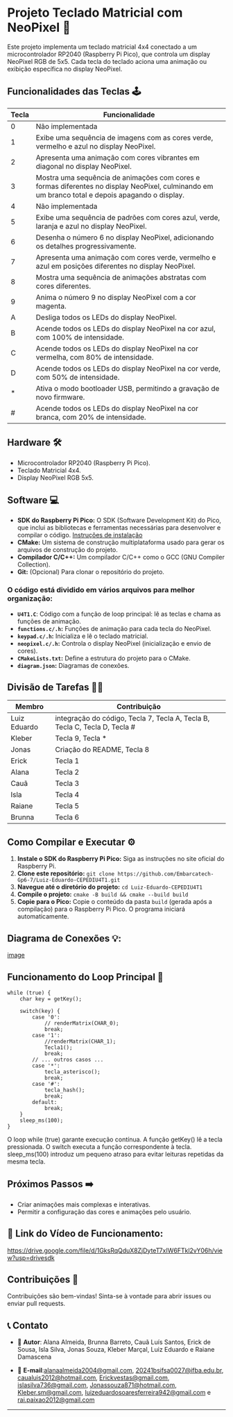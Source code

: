 # Projeto Teclado Matricial com NeoPixel 🚀

Este projeto implementa um teclado matricial 4x4 conectado a um microcontrolador RP2040 (Raspberry Pi Pico), que controla um display NeoPixel RGB de 5x5. Cada tecla do teclado aciona uma animação ou exibição específica no display NeoPixel.

## Funcionalidades das Teclas 🕹️

| Tecla | Funcionalidade |
|---|---|
| 0 | Não implementada  |
| 1 | Exibe uma sequência de imagens com as cores verde, vermelho e azul no display NeoPixel. |
| 2 | Apresenta uma animação com cores vibrantes em diagonal no display NeoPixel. |
| 3 | Mostra uma sequência de animações com cores e formas diferentes no display NeoPixel, culminando em um branco total e depois apagando o display. |
| 4 | Não implementada |
| 5 | Exibe uma sequência de padrões com cores azul, verde, laranja e azul no display NeoPixel. |
| 6 | Desenha o número 6 no display NeoPixel, adicionando os detalhes progressivamente. |
| 7 | Apresenta uma animação com cores verde, vermelho e azul em posições diferentes no display NeoPixel. |
| 8 | Mostra uma sequência de animações abstratas com cores diferentes.
| 9 | Anima o número 9 no display NeoPixel com a cor magenta. |
| A | Desliga todos os LEDs do display NeoPixel. |
| B | Acende todos os LEDs do display NeoPixel na cor azul, com 100% de intensidade. |
| C | Acende todos os LEDs do display NeoPixel na cor vermelha, com 80% de intensidade. |
| D | Acende todos os LEDs do display NeoPixel na cor verde, com 50% de intensidade. |
| * | Ativa o modo bootloader USB, permitindo a gravação de novo firmware. |
| # | Acende todos os LEDs do display NeoPixel na cor branca, com 20% de intensidade. |

## Hardware 🛠️

- Microcontrolador RP2040 (Raspberry Pi Pico).
- Teclado Matricial 4x4.
- Display NeoPixel RGB 5x5.

## Software 💻

* **SDK do Raspberry Pi Pico:** O SDK (Software Development Kit) do Pico, que inclui as bibliotecas e ferramentas necessárias para desenvolver e compilar o código. [Instruções de instalação](https://www.raspberrypi.com/documentation/pico/getting-started/)
* **CMake:** Um sistema de construção multiplataforma usado para gerar os arquivos de construção do projeto.
* **Compilador C/C++:**  Um compilador C/C++ como o GCC (GNU Compiler Collection).
* **Git:** (Opcional) Para clonar o repositório do projeto.


### O código está dividido em vários arquivos para melhor organização:

- **`U4T1.C`**: Código com a função de loop principal: lê as teclas e chama as funções de animação.
- **`functions.c/.h`:** Funções de animação para cada tecla do NeoPixel.
- **`keypad.c/.h`:** Inicializa e lê o teclado matricial.
- **`neopixel.c/.h`:** Controla o display NeoPixel (inicialização e envio de cores).
- **`CMakeLists.txt`:** Define a estrutura do projeto para o CMake.
- **`diagram.json`:**  Diagramas de conexões.

## Divisão de Tarefas 🧑‍💻

| Membro | Contribuição |
|---|---|
| Luiz Eduardo | integração do código, Tecla 7, Tecla A, Tecla B, Tecla C, Tecla D, Tecla # |
| Kleber | Tecla 9, Tecla * |
| Jonas | Criação do README, Tecla 8 |
| Erick | Tecla 1 |
| Alana | Tecla 2 |
| Cauã | Tecla 3 |
| Isla | Tecla 4 |
| Raiane | Tecla 5 |
| Brunna | Tecla 6 |

## Como Compilar e Executar ⚙️

1. **Instale o SDK do Raspberry Pi Pico:** Siga as instruções no site oficial do Raspberry Pi.
2. **Clone este repositório:** `git clone https://github.com/Embarcatech-Gp6-7/Luiz-Eduardo-CEPEDIU4T1.git`
3. **Navegue até o diretório do projeto:** `cd Luiz-Eduardo-CEPEDIU4T1`
4. **Compile o projeto:** `cmake -B build && cmake --build build`
5. **Copie para o Pico:** Copie o conteúdo da pasta `build` (gerada após a compilação) para o Raspberry Pi Pico. O programa iniciará automaticamente.

## Diagrama de Conexões 💡:


[image](https://github.com/user-attachments/assets/2f241ca3-d89f-442e-8942-bfeeb4929315)


## Funcionamento do Loop Principal 🔄
```
while (true) {
    char key = getKey();

    switch(key) {
        case '0':
            // renderMatrix(CHAR_0);
            break;
        case '1':
            //renderMatrix(CHAR_1);
            Tecla1();             
            break;
        // ... outros casos ...
        case '*':
            tecla_asterisco();
            break;
        case '#':
            tecla_hash();
            break;
        default:
            break;
    }
    sleep_ms(100);
}
  ```
O loop while (true) garante execução contínua. A função getKey() lê a tecla pressionada. O switch executa a função correspondente à tecla. sleep_ms(100) introduz um pequeno atraso para evitar leituras repetidas da mesma tecla.

## Próximos Passos ➡️

- Criar animações mais complexas e interativas.
- Permitir a configuração das cores e animações pelo usuário.
  
 ## 🔗 Link do Vídeo de Funcionamento:
 
https://drive.google.com/file/d/1GksRqQduX8ZjDyteT7xIW6FTkl2vY06h/view?usp=drivesdk

 ## Contribuições 🤝

Contribuições são bem-vindas! Sinta-se à vontade para abrir issues ou enviar pull requests.

## 📞 Contato

- 👤 **Autor**: Alana Almeida, Brunna Barreto, Cauã Luís Santos, Erick de Sousa, Isla Silva, Jonas Souza, Kleber Marçal, Luiz Eduardo e Raiane Damascena 
 
- 📧 **E-mail**:alanaalmeida2004@gmail.com, 20241bsifsa0027@ifba.edu.br, caualuis2012@hotmail.com, Erickvestas@gmail.com,  islasilva736@gmail.com, Jonassouza871@hotmail.com, Kleber.sm@gmail.com, luizeduardosoaresferreira942@gmail.com e rai.paixao2012@gmail.com

--- 

